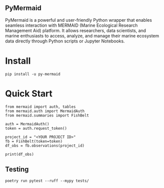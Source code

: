 PyMermaid
---------

PyMermaid is a powerful and user-friendly Python wrapper that enables seamless interaction with MERMAID (Marine Ecological Research Management Aid) platform. It allows researchers, data scientists, and marine enthusiasts to access, analyze, and manage their marine ecosystem data directly through Python scripts or Jupyter Notebooks.


# Install

`pip install -u py-mermaid`


# Quick Start

```
from mermaid import auth, tables
from mermaid.auth import MermaidAuth
from mermaid.summaries import FishBelt

auth = MermaidAuth()
token = auth.request_token()

project_id = "<YOUR PROJECT ID>"
fb = FishBelt(token=token)
df_obs = fb.observations(project_id)

print(df_obs)

```

## Testing

`poetry run pytest --ruff --mypy tests/`
